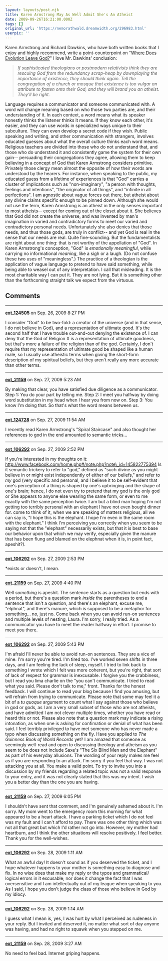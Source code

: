 ```yaml
---
layout: layouts/post.njk
title: Karen Armstrong May As Well Admit She's An Atheist
date: 2009-09-26T16:21:00.000Z
tags: []
original_url: 'https://nemorathwald.dreamwidth.org/296983.html'
userpic: ''
---
```

Karen Armstrong and Richard Dawkins, who have both written books that I enjoy and highly recommend, write a point-counterpoint on "[Where Does Evolution Leave God?](http://online.wsj.com/article/SB10001424052970203440104574405030643556324.html)" I love Mr. Dawkins' conclusion:

> _If sophisticated theologians or postmodern relativists think they are rescuing God from the redundancy scrap-heap by downplaying the importance of existence, they should think again. Tell the congregation of a church or mosque that existence is too vulgar an attribute to fasten onto their God, and they will brand you an atheist. They'll be right._

Language requires a communicator and someone communicated with. A word will change meaning based on who those two parties are, and their understanding of it. In each context, a word means what its speaker honestly thinks the listener thinks it means. If they know each other, it's easier, and they can use words in specialized ways unique to their subculture. They can even develop a secret code if they wish. Public speaking and writing, and other communication with strangers, involves educated guesses about what the overall culture thinks each word means. Religious teachers are divided into those who do not understand that, and those who do understand it and consistently game the system for their own gain-- persuading their congregations they agree, allowing them to keep believing in a concept of God that Karen Armstrong considers primitive. Privately those clergy mean almost the opposite of how their words are understood by the hearers. For instance, when speaking to the public, my educated guess from a lifetime of experiences is that "God" carries a cluster of implications such as "non-imaginary", "a person with thoughts, feelings and intentions", "the originator of all things", and "infinite in all perfections". I am agnostic about vague forces out there, but atheist about any divine claims specific enough to be pinned down. Although she would not use the term, Karen Armstrong is an atheist in the only senses important to most atheists-- except for coming out of the closet about it. She believes that God did not create the universe, and was invented by man's imagination in varied and contradictory forms to meet our varied and contradictory personal needs. Unfortunately she also denies that those needs, and thus those gods, are truly in conflict-- and yet God is real in the sense that our needs are real. Quite fine-sounding. But the fundamentalists are right about one thing: that is not worthy of the appellation of "God". In Karen Armstrong's conception, "God" is _emotionally meaningful_, while carrying no informational _meaning_, like a sigh or a laugh. (Do not confuse these two uses of "meaningless".) The practice of a theologian is the application of vague language to pretend to have said something, while being able to weasel out of any interpretation. I call that misleading. It is the most charitable way I can put it. They are not lying. But it is something other than the forthcoming straight talk we expect from the virtuous.

## Comments

---

**[ext_124505](https://www.dreamwidth.org/users/ext_124505)** on Sep. 26, 2009 8:27 PM

I consider "God" to be two-fold: a creator of the universe (and in that sense, I do not believe in God), and a representation of ultimate good. It's the second half that I have trouble out-and-out denying the existence of. I can deny that the God of Religion X is a representation of ultimate goodness, but that's more a failure of the religion than of the god. Certainly, I don't require that my representation of ultimate good be shaped like a human male, so I usually use atheistic terms when giving the short-form description of my spiritual beliefs, but they aren't really any more accurate than other terms.

---

**[ext_21159](https://www.dreamwidth.org/users/ext_21159)** on Sep. 27, 2009 5:23 AM

By making that clear, you have satisfied due diligence as a communicator. Step 1: You do your part by telling me. Step 2: I meet you halfway by doing word substitution in my head when I hear you from now on. Step 3: You know I'm doing that. So that's what the word means between us.

---

**[ext_124728](https://www.dreamwidth.org/users/ext_124728)** on Sep. 27, 2009 11:54 AM

I recently read Karen Armstrong's "Spiral Staircase" and also thought her references to god in the end amounted to semantic tricks...

---

**[ext_106292](https://www.dreamwidth.org/users/ext_106292)** on Sep. 27, 2009 2:52 PM

If you're interested in my thoughts on it: http://www.facebook.com/home.php#/note.php?note\_id=145822775394 Is it semantic trickery to refer to "god," defined as "such divine as you might believe in or might exist independently of either of our beliefs," and refer to _my_ god (very specific and personal, and I believe it to be self-evident that one's perception of a thing is shaped by one's upbringing and the shape of one's brain; hence, I do not even try to pretend that my god is the only god or She appears to anyone else wearing the same form, or even to me exactly with the same perception twice. I am but a blind man hoping I'm not getting too terribly personal with an elephant I have not even bought dinner for. come to think of it, when we are speaking of matters religious, all we can say is, "I hope this is the elephant. I hope I'm even in the same room with the elephant." I think I'm perceiving you correctly when you seem to be saying not that the "elephant" necessarily exists, but that it is best to base our behavior upon that which we may verify, especially given the manure that has been flung and blamed on the elephnat when it is, in point fact, apeshit?).

---

**[ext_106292](https://www.dreamwidth.org/users/ext_106292)** on Sep. 27, 2009 2:53 PM

\*exists or doesn't, I mean.

---

**[ext_21159](https://www.dreamwidth.org/users/ext_21159)** on Sep. 27, 2009 4:40 PM

Well _something_ is apeshit. The sentence starts as a question but ends with a period, but there's a question mark _inside_ the parentheses to end a sentence that isn't a question, and there's an elephant, excuse me, "elphnat", and there's manure, which is supposed to be a metaphor for something... no, just no. Come back when you can avoid run-on sentences and multiple levels of nesting, Laura. I'm sorry, I really tried. As a communicator you have to meet the reader halfway in effort. I promise to meet you there.

---

**[ext_106292](https://www.dreamwidth.org/users/ext_106292)** on Sep. 27, 2009 5:43 PM

I'm afraid I'll never be able to avoid run-on sentences. They are a vice of mine. I'm sorry you're tired. I'm tired too. I've worked seven shifts in three days, and I am feeling the lack of sleep, myself. I tried to link back to something I wrote which I felt was more coherent, but you're right, that sort of lack of respect for grammar is inexcusable. I forgive you the crabbiness, but I read you lima charlie on the "you can't communicate. I tried to read what you said. Please don't talk to me," front. Thanks for the honest feedback. I will continue to read your blog because I find you amusing, but will refrain from trying to communicate. Please note that some may feel it a bit of a _tu quoque_ argument to count what I say against those who believe in god or gods, as I am a very small subset of those who are not atheists, and have admitted I am not clever multiple times, whether you have read or heard this or not. Please also note that a question mark may indicate a rising intonation, as when one is asking for confimation or denial of what has been said. I feel terribly privileged to have met someone who has never made a typo when discussing something on the fly. Have you applied to _The Guinness Book of World Records_ yet? I am amazed that someone as seemingly well-read and open to discussing theology and atheism as you seem to be does not include Saxe's "The Six Blind Men and the Elephant" as part of his everyday allusions. The wording of your reply makes me feel as if you are responding to an attack. I'm sorry if you feel that way. I was not attacking you at all. You make a valid point. To try to invite you into a discussion by my friends regarding a related topic was not a valid response to your entry, and it was not clearly stated that this was my intent. I wish you a better day than the one you are having.

---

**[ext_21159](https://www.dreamwidth.org/users/ext_21159)** on Sep. 27, 2009 6:05 PM

I shouldn't have sent that comment, and I'm genuinely ashamed about it. I'm sorry. My mom went to the emergency room this morning for what appeared to be a heart attack. I have a parking ticket which I do not feel was my fault and I can't afford to pay. There was one other thing which was not all that great but which I'd rather not go into. However, my mother had heartburn, and I think the other situations will resolve positively. I feel better. Thank you for the well-wishes.

---

**[ext_106292](https://www.dreamwidth.org/users/ext_106292)** on Sep. 28, 2009 1:11 AM

What an awful day! It doesn't sound as if you deserved the ticket, and I hope whatever happens to your mother is something easy to diagnose and fix. In no wise does that make my reply or the typos and grammatical/ logical errors in it excusable; nor does it change the fact that I was oversensitive and I am intellectually out of my league when speaking to you. As I said, I hope you don't judge the class of those who believe in God by my idiocy.

---

**[ext_106292](https://www.dreamwidth.org/users/ext_106292)** on Sep. 28, 2009 1:14 AM

I guess what I mean is, yes, I was hurt by what I perceived as rudeness in your reply. But I invited and deserved it, no matter what sort of day anyone was having, and had no right to squawk when you stepped on me.

---

**[ext_21159](https://www.dreamwidth.org/users/ext_21159)** on Sep. 28, 2009 3:27 AM

No need to feel bad. Internet griping happens.
